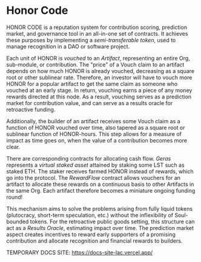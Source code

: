 # Honor Code

HONOR CODE is a reputation system for contribution scoring, prediction market,
and governance tool in an all-in-one set of contracts. 
It achieves these purposes by implementing a *semi-transferable token*, used to manage recognition in a DAO or software project. 

Each unit of HONOR is *vouched* to an *Artifact*, representing an entire Org, sub-module, or contribution. 
The "price" of a Vouch claim to an artifact depends on how much HONOR is already vouched, decreasing as a square root or other sublinear rate. Therefore, an investor will have to vouch more HONOR for a popular artifact to get the same claim as someone who vouched at an early stage. In return, vouching earns a piece of any money rewards directed at this node. As a result, vouching serves as a prediction market for contribution value, and
can serve as a results oracle for retroactive funding.

Additionally, the builder of an artifact receives some Vouch claim as a function of HONOR 
vouched over time, also tapered as a square root or sublinear function of HONOR-hours. 
This step allows for a measure of impact as time goes on, when the value of a contribution becomes more clear. 

There are corresponding contracts for allocating cash flow. *Geras* represents a
*virtual staked asset* attained by staking some LST such as staked ETH. The 
staker receives farmed HONOR instead of rewards, which go into the protocol. 
The *RewardFlow* contract allows vouchers for an artifact to allocate these 
rewards on a continuous basis to other Artifacts in the same Org. Each artifact
therefore becomes a miniature ongoing funding round!

This mechanism aims to solve the problems arising from fully liquid tokens (plutocracy, short-term speculation,
etc.) without the inflexibility of Soul-bounded tokens. For the retroactive public goods setting, 
this structure can act as a *Results Oracle*, estimating impact over time. The prediction market aspect
creates incentives to reward early supporters of a promising contribution and allocate recognition 
and financial rewards to builders. 

TEMPORARY DOCS SITE: https://docs-site-lac.vercel.app/

